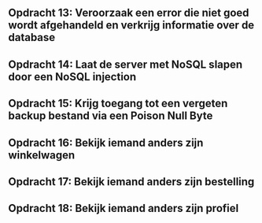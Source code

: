## Opdracht 13: Veroorzaak een error die niet goed wordt afgehandeld en verkrijg informatie over de database

## Opdracht 14: Laat de server met NoSQL slapen door een NoSQL injection

## Opdracht 15: Krijg toegang tot een vergeten backup bestand via een Poison Null Byte

## Opdracht 16: Bekijk iemand anders zijn winkelwagen

## Opdracht 17: Bekijk iemand anders zijn bestelling

## Opdracht 18: Bekijk iemand anders zijn profiel
